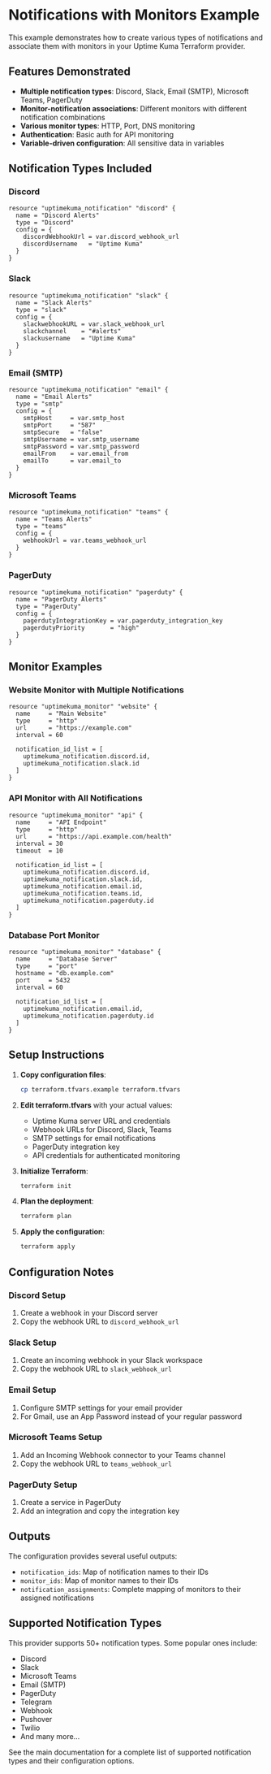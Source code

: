 # Notifications with Monitors Example

This example demonstrates how to create various types of notifications and associate them with monitors in your Uptime Kuma Terraform provider.

## Features Demonstrated

- **Multiple notification types**: Discord, Slack, Email (SMTP), Microsoft Teams, PagerDuty
- **Monitor-notification associations**: Different monitors with different notification combinations
- **Various monitor types**: HTTP, Port, DNS monitoring
- **Authentication**: Basic auth for API monitoring
- **Variable-driven configuration**: All sensitive data in variables

## Notification Types Included

### Discord
```hcl
resource "uptimekuma_notification" "discord" {
  name = "Discord Alerts"
  type = "Discord"
  config = {
    discordWebhookUrl = var.discord_webhook_url
    discordUsername   = "Uptime Kuma"
  }
}
```

### Slack
```hcl
resource "uptimekuma_notification" "slack" {
  name = "Slack Alerts"
  type = "slack"
  config = {
    slackwebhookURL = var.slack_webhook_url
    slackchannel    = "#alerts"
    slackusername   = "Uptime Kuma"
  }
}
```

### Email (SMTP)
```hcl
resource "uptimekuma_notification" "email" {
  name = "Email Alerts"
  type = "smtp"
  config = {
    smtpHost     = var.smtp_host
    smtpPort     = "587"
    smtpSecure   = "false"
    smtpUsername = var.smtp_username
    smtpPassword = var.smtp_password
    emailFrom    = var.email_from
    emailTo      = var.email_to
  }
}
```

### Microsoft Teams
```hcl
resource "uptimekuma_notification" "teams" {
  name = "Teams Alerts"
  type = "teams"
  config = {
    webhookUrl = var.teams_webhook_url
  }
}
```

### PagerDuty
```hcl
resource "uptimekuma_notification" "pagerduty" {
  name = "PagerDuty Alerts"
  type = "PagerDuty"
  config = {
    pagerdutyIntegrationKey = var.pagerduty_integration_key
    pagerdutyPriority       = "high"
  }
}
```

## Monitor Examples

### Website Monitor with Multiple Notifications
```hcl
resource "uptimekuma_monitor" "website" {
  name     = "Main Website"
  type     = "http"
  url      = "https://example.com"
  interval = 60
  
  notification_id_list = [
    uptimekuma_notification.discord.id,
    uptimekuma_notification.slack.id
  ]
}
```

### API Monitor with All Notifications
```hcl
resource "uptimekuma_monitor" "api" {
  name     = "API Endpoint"
  type     = "http"
  url      = "https://api.example.com/health"
  interval = 30
  timeout  = 10
  
  notification_id_list = [
    uptimekuma_notification.discord.id,
    uptimekuma_notification.slack.id,
    uptimekuma_notification.email.id,
    uptimekuma_notification.teams.id,
    uptimekuma_notification.pagerduty.id
  ]
}
```

### Database Port Monitor
```hcl
resource "uptimekuma_monitor" "database" {
  name     = "Database Server"
  type     = "port"
  hostname = "db.example.com"
  port     = 5432
  interval = 60
  
  notification_id_list = [
    uptimekuma_notification.email.id,
    uptimekuma_notification.pagerduty.id
  ]
}
```

## Setup Instructions

1. **Copy configuration files**:
   ```bash
   cp terraform.tfvars.example terraform.tfvars
   ```

2. **Edit terraform.tfvars** with your actual values:
   - Uptime Kuma server URL and credentials
   - Webhook URLs for Discord, Slack, Teams
   - SMTP settings for email notifications
   - PagerDuty integration key
   - API credentials for authenticated monitoring

3. **Initialize Terraform**:
   ```bash
   terraform init
   ```

4. **Plan the deployment**:
   ```bash
   terraform plan
   ```

5. **Apply the configuration**:
   ```bash
   terraform apply
   ```

## Configuration Notes

### Discord Setup
1. Create a webhook in your Discord server
2. Copy the webhook URL to `discord_webhook_url`

### Slack Setup
1. Create an incoming webhook in your Slack workspace
2. Copy the webhook URL to `slack_webhook_url`

### Email Setup
1. Configure SMTP settings for your email provider
2. For Gmail, use an App Password instead of your regular password

### Microsoft Teams Setup
1. Add an Incoming Webhook connector to your Teams channel
2. Copy the webhook URL to `teams_webhook_url`

### PagerDuty Setup
1. Create a service in PagerDuty
2. Add an integration and copy the integration key

## Outputs

The configuration provides several useful outputs:

- `notification_ids`: Map of notification names to their IDs
- `monitor_ids`: Map of monitor names to their IDs  
- `notification_assignments`: Complete mapping of monitors to their assigned notifications

## Supported Notification Types

This provider supports 50+ notification types. Some popular ones include:

- Discord
- Slack
- Microsoft Teams
- Email (SMTP)
- PagerDuty
- Telegram
- Webhook
- Pushover
- Twilio
- And many more...

See the main documentation for a complete list of supported notification types and their configuration options.
